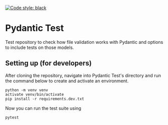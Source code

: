 [![Code style: black](https://img.shields.io/badge/code%20style-black-000000.svg)](https://github.com/psf/black)

# Pydantic Test

Test repository to check how file validation works with Pydantic and options to include tests on those models.

## Setting up (for developers)

After cloning the repository, navigate into Pydantic Test's directory and run the command below to create and activate
an environment.

```commandline
python -m venv venv
activate venv/bin/activate
pip install -r requirements.dev.txt
```

Now you can run the test suite using

```commandline
pytest
```

